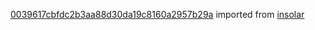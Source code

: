[0039617cbfdc2b3aa88d30da19c8160a2957b29a](https://github.com/insolar/insolar/commit/0039617cbfdc2b3aa88d30da19c8160a2957b29a) imported from [insolar](https://github.com/insolar/insolar)
